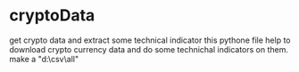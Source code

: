 # cryptoData
get crypto data and extract some technical indicator
 this pythone file help to download crypto currency data and do some technichal indicators on them.
 make a "d:\csv\all"
